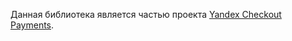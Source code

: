 Данная библиотека является частью проекта [Yandex Checkout Payments](https://kassa.yandex.ru/developers/payment-forms/ios-sdk).
